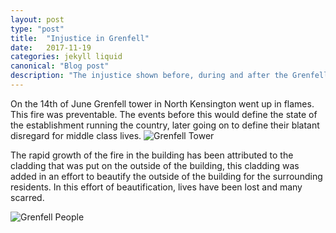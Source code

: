```yaml
--- 
layout: post 
type: "post" 
title:  "Injustice in Grenfell" 
date:   2017-11-19 
categories: jekyll liquid 
canonical: "Blog post" 
description: "The injustice shown before, during and after the Grenfell disaster." 
--- 
```

 
On the 14th of June Grenfell tower in North Kensington went up in flames. This fire was preventable. The events before this would define the state of the establishment running the country, later going on to define their blatant disregard for middle class lives.
![Grenfell Tower]({{site.baseurl}}/images/grenfell-fire.jpeg) 
 
The rapid growth of the fire in the building has been attributed to the cladding that was put on the outside of the building, this cladding was added in an effort to beautify the outside of the building for the surrounding residents. In this effort of beautification, lives have been lost and many scarred. 

![Grenfell People]({{site.baseurl}}/images/grenfell-tower-crying.jpg) 
